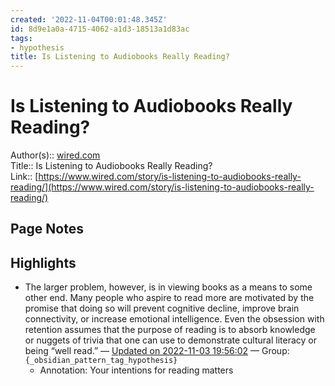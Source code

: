 ```yaml
---
created: '2022-11-04T00:01:48.345Z'
id: 8d9e1a0a-4715-4062-a1d3-18513a1d83ac
tags:
- hypothesis
title: Is Listening to Audiobooks Really Reading?
---
```

   
# Is Listening to Audiobooks Really Reading?   
   
Author(s):: [wired.com]()   
Title:: Is Listening to Audiobooks Really Reading?   
Link:: [https://www.wired.com/story/is-listening-to-audiobooks-really-reading/](https://www.wired.com/story/is-listening-to-audiobooks-really-reading/)   
   
## Page Notes   
## Highlights   
   
- The larger problem, however, is in viewing books as a means to some other end. Many people who aspire to read more are motivated by the promise that doing so will prevent cognitive decline, improve brain connectivity, or increase emotional intelligence. Even the obsession with retention assumes that the purpose of reading is to absorb knowledge or nuggets of trivia that one can use to demonstrate cultural literacy or being “well read.”  — [Updated on 2022-11-03 19:56:02](https://hyp.is/EkLaJlvTEe2yFOdTnK07qg/www.wired.com/story/is-listening-to-audiobooks-really-reading/) — Group: `{_obsidian_pattern_tag_hypothesis}`   
    - Annotation: Your intentions for reading matters